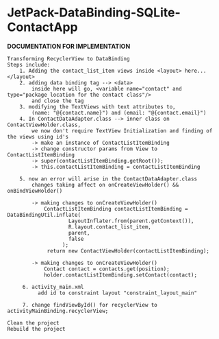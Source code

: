 # JetPack-DataBinding-SQLite-ContactApp

**DOCUMENTATION FOR IMPLEMENTATION**

    Transforming RecyclerView to DataBinding
    Steps include:
        1. Adding the contact_list_item views inside <layout> here...  </layout>
        2. adding data binding tag --> <data> 
            inside here will go, <variable name="contact" and type="package location for the contact class"/>
            and close the tag
        3. modifying the TextViews with text attributes to,
            (name: "@{contact.name}") and (email: "@{contact.email}")
        4. In ContactDataAdapter.class --> inner class on ContactViewHolder.class,
            we now don't require TextView Initialization and finding of the views using id's
            -> make an instance of ContactListItemBinding
            -> change constructor params from View to ContactListItemBinding
            -> super(contactListItemBinding.getRoot());
            -> this.contactListItemBinding = contactListItemBinding
            
        5. now an error will arise in the ContactDataAdapter.class 
            changes taking affect on onCreateViewHolder() && onBindViewHolder()
            
            -> making changes to onCreateViewHolder()
                ContactListItemBinding contactListItemBinding = DataBindingUtil.inflate(
                        LayoutInflater.from(parent.getContext()),
                        R.layout.contact_list_item,
                        parent,
                        false
                      );
                 return new ContactViewHolder(contactListItemBinding);
                 
            -> making changes to onCreateViewHolder()
                Contact contact = contacts.get(position);
                holder.contactListItemBinding.setContact(contact);
                
         6. activity_main.xml
              add id to constraint layout "constraint_layout_main"
              
         7. change findViewById() for recyclerView to activityMainBinding.recyclerView;
        
    Clean the project
    Rebuild the project
